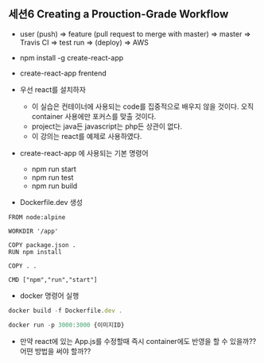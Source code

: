 ## 세션6 Creating a Prouction-Grade Workflow

- user (push) => feature (pull request to merge with master) =>  master  => Travis CI => test run => (deploy) => AWS 

- npm install -g create-react-app

- create-react-app frentend

- 우선 react를 설치하자
    - 이 실습은 컨테이너에 사용되는 code를 집중적으로 배우지 않을 것이다. 오직 container 사용에만 포커스를 맞출 것이다.
    - project는 java든 javascript는 php든 상관이 없다.
    - 이 강의는 react를 예제로 사용하였다.
- create-react-app 에 사용되는 기본 명령어
    - npm run start
    - npm run test
    - npm run build 

- Dockerfile.dev 생성

```
FROM node:alpine

WORKDIR '/app'

COPY package.json .
RUN npm install

COPY . .

CMD ["npm","run","start"]

```

- docker 명령어 실행

```javascript
docker build -f Dockerfile.dev . 

docker run -p 3000:3000 {이미지ID}
```

- 만약 react에 있는 App.js를 수정할때 즉시 container에도 반영을 할 수 있을까?? 어떤 방법을 써야 할까??
